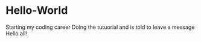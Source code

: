 # Hello-World
Starting my coding career
Doing the tutuorial and is told to leave a message
Hello all!
